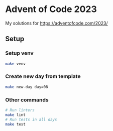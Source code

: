 # Advent of Code 2023

My solutions for https://adventofcode.com/2023/

## Setup

### Setup venv

```bash
make venv
```

### Create new day from template

```bash
make new-day day=08
```

### Other commands

```bash
# Run linters
make lint
# Run tests in all days
make test
```
